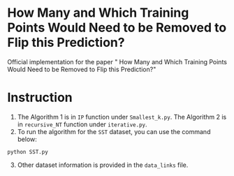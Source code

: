 # How Many and Which Training Points Would Need to be Removed to Flip this Prediction?
Official implementation for the paper " How Many and Which Training Points Would Need to be Removed to Flip this Prediction?"

# Instruction
1. The Algorithm 1 is in ```IP``` function under ```Smallest_k.py```. The Algorithm 2 is in ```recursive_NT``` function under ```iterative.py```.
2. To run the algorithm for the ```SST``` dataset, you can use the command below:
```
python SST.py
```
3. Other dataset information is provided in the ```data_links``` file.
